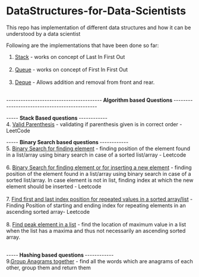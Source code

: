 # DataStructures-for-Data-Scientists
This repo has implementation of different data structures and how it can be understood by a data scientist

Following are the implementations that have been done so far:
1.  [Stack](https://github.com/vedpd/DataStructures-for-Data-Scientists/blob/main/Stacks_Implementation.ipynb) - works on concept of Last In First Out<br> <br>
2.  [Queue](https://github.com/vedpd/DataStructures-for-Data-Scientists/blob/main/Queue_Implementation.ipynb) - works on concept of First In First Out <br> <br>
3.  [Deque](https://github.com/vedpd/DataStructures-for-Data-Scientists/blob/main/Deque_Implementation.ipynb) - Allows addition and removal from front and rear. <br> <br>

----------------------------------------<b> Algorithm based Questions </b>----------------------------------------------

----- <b> Stack Based questions </b> ------------ <br>
4.  [Valid Parenthesis](https://github.com/vedpd/DataStructures-for-Data-Scientists/blob/main/Valid_Parenthesis.ipynb) - validating if parenthesis given is in correct order - LeetCode

----- <b> Binary Search based questions </b> ------------ <br>
5. [Binary Search for finding element](https://github.com/vedpd/DataStructures-for-Data-Scientists/blob/main/Binary_Search.ipynb) - finding position of the element found in a list/array using binary search in case of a sorted list/array - Leetcode <br> <br>
6. [Binary Search for finding element or for inserting a new element](https://github.com/vedpd/DataStructures-for-Data-Scientists/blob/main/BinarySearchInsert_LeetCode.ipynb) - finding position of the element found in a list/array using binary search in case of a sorted list/array. In case element is not in list, finding index at which the new element should be inserted - Leetcode<br><br>
7. [Find first and last index position for repeated values in a sorted array/list](https://github.com/vedpd/DataStructures-for-Data-Scientists/blob/main/FindFirst_Last_SortedArray.ipynb) - Finding Position of starting and ending index for repeating elements in an ascending sorted array- Leetcode <br> <br>
8. [Find peak element in a list](https://github.com/vedpd/DataStructures-for-Data-Scientists/blob/main/Find_Peak_Element.ipynb) - find the location of maximum value in a list when the list has a maxima and thus not necessarily an ascending sorted array. <br> <br>

-----<b> Hashing based questions </b> ------------ <br>
9.[Group Anagrams together](https://github.com/vedpd/DataStructures-for-Data-Scientists/blob/main/Group_Anagrams.ipynb) - find all the words which are anagrams of each other, group them and return them<br> <br>
